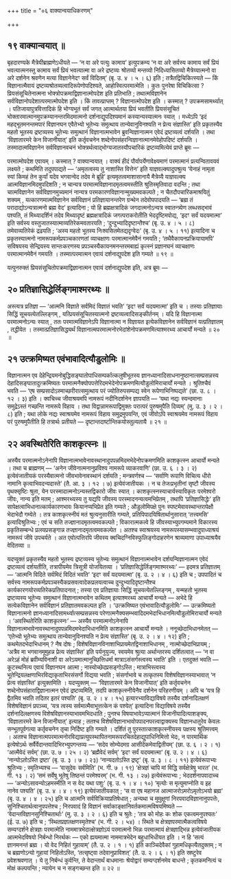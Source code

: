 +++
title = "०६ वाक्यान्वयाधिकरणम्"

+++

## १९ वाक्यान्वयात् ॥

बृहदारण्यके मैत्रेयीब्राह्मणेऽधीयते — ‘न वा अरे पत्युः कामाय’ इत्युपक्रम्य ‘न वा अरे सर्वस्य कामाय सर्वं प्रियं भवत्यात्मनस्तु कामाय सर्वं प्रियं भवत्यात्मा वा अरे द्रष्टव्यः श्रोतव्यो मन्तव्यो निदिध्यासितव्यो मैत्रेय्यात्मनो वा अरे दर्शनेन श्रवणेन मत्या विज्ञानेनेदꣳ सर्वं विदितम्’ (बृ. उ. ४ । ५ । ६) इति ; तत्रैतद्विचिकित्स्यते — किं विज्ञानात्मैवायं द्रष्टव्यश्रोतव्यत्वादिरूपेणोपदिश्यते, आहोस्वित्परमात्मेति । कुतः पुनरेषा विचिकित्सा ? प्रियसंसूचितेनात्मना भोक्त्रोपक्रमाद्विज्ञानात्मोपदेश इति प्रतिभाति ; तथात्मविज्ञानेन सर्वविज्ञानोपदेशात्परमात्मोपदेश इति । किं तावत्प्राप्तम् ? विज्ञानात्मोपदेश इति । कस्मात् ? उपक्रमसामर्थ्यात् । पतिजायापुत्रवित्तादिकं हि भोग्यभूतं सर्वं जगत् आत्मार्थतया प्रियं भवतीति प्रियसंसूचितं भोक्तारमात्मानमुपक्रम्यानन्तरमिदमात्मनो दर्शनाद्युपदिश्यमानं कस्यान्यस्यात्मनः स्यात् । मध्येऽपि ‘इदं महद्भूतमनन्तमपारं विज्ञानघन एवैतेभ्यो भूतेभ्यः समुत्थाय तान्येवानुविनश्यति न प्रेत्य संज्ञास्ति’ इति प्रकृतस्यैव महतो भूतस्य द्रष्टव्यस्य भूतेभ्यः समुत्थानं विज्ञानात्मभावेन ब्रुवन्विज्ञानात्मन एवेदं द्रष्टव्यत्वं दर्शयति । तथा ‘विज्ञातारमरे केन विजानीयात्’ इति कर्तृवचनेन शब्देनोपसंहरन्विज्ञानात्मानमेवेहोपदिष्टं दर्शयति । तस्मादात्मविज्ञानेन सर्वविज्ञानवचनं भोक्त्रर्थत्वाद्भोग्यजातस्यौपचारिकं द्रष्टव्यमित्येवं प्राप्ते ब्रूमः —

परमात्मोपदेश एवायम् । कस्मात् ? वाक्यान्वयात् । वाक्यं हीदं पौर्वापर्येणावेक्ष्यमाणं परमात्मानं प्रत्यन्वितावयवं लक्ष्यते ; कथमिति तदुपपाद्यते — ‘अमृतत्वस्य तु नाशास्ति वित्तेन’ इति याज्ञवल्क्यादुपश्रुत्य ‘येनाहं नामृता स्यां किमहं तेन कुर्यां यदेव भगवान्वेद तदेव मे ब्रूहि’ इत्यमृतत्वमाशासानायै मैत्रेय्यै याज्ञवल्क्य आत्मविज्ञानमिदमुपदिशति ; न चान्यत्र परमात्मविज्ञानादमृतत्वमस्तीति श्रुतिस्मृतिवादा वदन्ति ; तथा चात्मविज्ञानेन सर्वविज्ञानमुच्यमानं नान्यत्र परमकारणविज्ञानान्मुख्यमवकल्पते ; न चैतदौपचारिकमाश्रयितुं शक्यम् , यत्कारणमात्मविज्ञानेन सर्वविज्ञानं प्रतिज्ञायानन्तरेण ग्रन्थेन तदेवोपपादयति — ‘ब्रह्म तं परादाद्योऽन्यत्रात्मनो ब्रह्म वेद’ इत्यादिना ; यो हि ब्रह्मक्षत्रादिकं जगदात्मनोऽन्यत्र स्वातन्त्र्येण लब्धसद्भावं पश्यति, तं मिथ्यादर्शिनं तदेव मिथ्यादृष्टं ब्रह्मक्षत्रादिकं जगत्पराकरोतीति भेददृष्टिमपोद्य, ‘इदꣳ सर्वं यदयमात्मा’ इति सर्वस्य वस्तुजातस्यात्माव्यतिरेकमवतारयति ; ‘दुन्दुभ्यादिदृष्टान्तैश्च’ (बृ. उ. ४ । ५ । ८) तमेवाव्यतिरेकं द्रढयति ; ‘अस्य महतो भूतस्य निःश्वसितमेतद्यदृग्वेदः’ (बृ. उ. ४ । ५ । ११) इत्यादिना च प्रकृतस्यात्मनो नामरूपकर्मप्रपञ्चकारणतां व्याचक्षाणः परमात्मानमेवैनं गमयति ; ‘तथैवैकायनप्रक्रियायामपि’ सविषयस्य सेन्द्रियस्य सान्तःकरणस्य प्रपञ्चस्यैकायनमनन्तरमबाह्यं कृत्स्नं प्रज्ञानघनं व्याचक्षाणः परमात्मानमेवैनं गमयति । तस्मात्परमात्मन एवायं दर्शनाद्युपदेश इति गम्यते ॥ १९ ॥

यत्पुनरुक्तं प्रियसंसूचितोपक्रमाद्विज्ञानात्मन एवायं दर्शनाद्युपदेश इति, अत्र ब्रूमः —

## २० प्रतिज्ञासिद्धेर्लिङ्गमाश्मरथ्यः ॥

अस्त्यत्र प्रतिज्ञा — ‘आत्मनि विज्ञाते सर्वमिदं विज्ञातं भवति’ ‘इदꣳ सर्वं यदयमात्मा’ इति च । तस्याः प्रतिज्ञायाः सिद्धिं सूचयत्येतल्लिङ्गम् , यत्प्रियसंसूचितस्यात्मनो द्रष्टव्यत्वादिसङ्कीर्तनम् । यदि हि विज्ञानात्मा परमात्मनोऽन्यः स्यात् , ततः परमात्मविज्ञानेऽपि विज्ञानात्मा न विज्ञायत इत्येकविज्ञानेन सर्वविज्ञानं यत्प्रतिज्ञातम् , तद्धीयेत । तस्मात्प्रतिज्ञासिद्ध्यर्थं विज्ञानात्मपरमात्मनोरभेदांशेनोपक्रमणमित्याश्मरथ्य आचार्यो मन्यते ॥ २० ॥

## २१ उत्क्रमिष्यत एवंभावादित्यौडुलोमिः ॥

विज्ञानात्मन एव देहेन्द्रियमनोबुद्धिसङ्घातोपाधिसम्पर्कात्कलुषीभूतस्य ज्ञानध्यानादिसाधनानुष्ठानात्सम्प्रसन्नस्य देहादिसङ्घातादुत्क्रमिष्यतः परमात्मनैक्योपपत्तेरिदमभेदेनोपक्रमणमित्यौडुलोमिराचार्यो मन्यते । श्रुतिश्चैवं भवति — ‘एष सम्प्रसादोऽस्माच्छरीरात्समुत्थाय परं ज्योतिरुपसम्पद्य स्वेन रूपेणाभिनिष्पद्यते’ (छा. उ. ८ । १२ । ३) इति । क्वचिच्च जीवाश्रयमपि नामरूपं नदीनिदर्शनेन ज्ञापयति — ‘यथा नद्यः स्यन्दमानाः समुद्रेऽस्तं गच्छन्ति नामरूपे विहाय । तथा विद्वान्नामरूपाद्विमुक्तः परात्परं पुरुषमुपैति दिव्यम्’ (मु. उ. ३ । २ । ८) इति ; यथा लोके नद्यः स्वाश्रयमेव नामरूपं विहाय समुद्रमुपयन्ति, एवं जीवोऽपि स्वाश्रयमेव नामरूपं विहाय परं पुरुषमुपैतीति हि तत्रार्थः प्रतीयते — दृष्टान्तदार्ष्टान्तिकयोस्तुल्यतायै ॥ २१ ॥

## २२ अवस्थितेरिति काशकृत्स्नः ॥

अस्यैव परमात्मनोऽनेनापि विज्ञानात्मभावेनावस्थानादुपपन्नमिदमभेदेनोपक्रमणमिति काशकृत्स्न आचार्यो मन्यते । तथा च ब्राह्मणम् — ‘अनेन जीवेनात्मनानुप्रविश्य नामरूपे व्याकरवाणि’ (छा. उ. ६ । ३ । २) इत्येवंजातीयकं परस्यैवात्मनो जीवभावेनावस्थानं दर्शयति ; मन्त्रवर्णश्च — ‘सर्वाणि रूपाणि विचित्य धीरो नामानि कृत्वाभिवदन्यदास्ते’ (तै. आ. ३ । १२ । ७) इत्येवंजातीयकः । न च तेजःप्रभृतीनां सृष्टौ जीवस्य पृथक्सृष्टिः श्रुता, येन परस्मादात्मनोऽन्यस्तद्विकारो जीवः स्यात् । काशकृत्स्नस्याचार्यस्याविकृतः परमेश्वरो जीवः, नान्य इति मतम् ; आश्मरथ्यस्य तु यद्यपि जीवस्य परस्मादनन्यत्वमभिप्रेतम् , तथापि ‘प्रतिज्ञासिद्धेः’ इति सापेक्षत्वाभिधानात्कार्यकारणभावः कियानप्यभिप्रेत इति गम्यते ; औडुलोमिपक्षे पुनः स्पष्टमेवावस्थान्तरापेक्षौ भेदाभेदौ गम्येते । तत्र काशकृत्स्नीयं मतं श्रुत्यनुसारीति गम्यते, प्रतिपिपादयिषितार्थानुसारात् ‘तत्त्वमसि’ इत्यादिश्रुतिभ्यः ; एवं च सति तज्ज्ञानादमृतत्वमवकल्पते ; विकारात्मकत्वे हि जीवस्याभ्युपगम्यमाने विकारस्य प्रकृतिसम्बन्धे प्रलयप्रसङ्गान्न तज्ज्ञानादमृतत्वमवकल्पेत । अतश्च स्वाश्रयस्य नामरूपस्यासम्भवादुपाध्याश्रयं नामरूपं जीवे उपचर्यते । अत एवोत्पत्तिरपि जीवस्य क्वचिदग्निविस्फुलिङ्गोदाहरणेन श्राव्यमाणा उपाध्याश्रयैव वेदितव्या ॥

यदप्युक्तं प्रकृतस्यैव महतो भूतस्य द्रष्टव्यस्य भूतेभ्यः समुत्थानं विज्ञानात्मभावेन दर्शयन्विज्ञानात्मन एवेदं द्रष्टव्यत्वं दर्शयतीति, तत्रापीयमेव त्रिसूत्री योजयितव्या । ‘प्रतिज्ञासिद्धेर्लिङ्गमाश्मरथ्यः’ — इदमत्र प्रतिज्ञातम् — ‘आत्मनि विदिते सर्वमिदं विदितं भवति’ ‘इदꣳ सर्वं यदयमात्मा’ (बृ. उ. २ । ४ । ६) इति च ; उपपादितं च सर्वस्य नामरूपकर्मप्रपञ्चस्यैकप्रसवत्वादेकप्रलयत्वाच्च दुन्दुभ्यादिदृष्टान्तैश्च कार्यकारणयोरव्यतिरेकप्रतिपादनात् ; तस्या एव प्रतिज्ञायाः सिद्धिं सूचयत्येतल्लिङ्गम् , यन्महतो भूतस्य द्रष्टव्यस्य भूतेभ्यः समुत्थानं विज्ञानात्मभावेन कथितम् इत्याश्मरथ्य आचार्यो मन्यते — अभेदे हि सत्येकविज्ञानेन सर्वविज्ञानं प्रतिज्ञातमवकल्पत इति । ‘उत्क्रमिष्यत एवंभावादित्यौडुलोमिः’ — उत्क्रमिष्यतो विज्ञानात्मनो ज्ञानध्यानादिसामर्थ्यात्सम्प्रसन्नस्य परेणात्मनैक्यसम्भवादिदमभेदाभिधानमित्यौडुलोमिराचार्यो मन्यते । ‘अवस्थितेरिति काशकृत्स्नः’ — अस्यैव परमात्मनोऽनेनापि विज्ञानात्मभावेनावस्थानादुपपन्नमिदमभेदाभिधानमिति काशकृत्स्न आचार्यो मन्यते । ननूच्छेदाभिधानमेतत् — ‘एतेभ्यो भूतेभ्यः समुत्थाय तान्येवानुविनश्यति न प्रेत्य संज्ञास्ति’ (बृ. उ. २ । ४ । १२) इति ; कथमेतदभेदाभिधानम् ? नैष दोषः ; विशेषविज्ञानविनाशाभिप्रायमेतद्विनाशाभिधानम् , नात्मोच्छेदाभिप्रायम् ; ‘अत्रैव मा भगवानमूमुहन्न प्रेत्य संज्ञास्ति’ इति पर्यनुयुज्य, स्वयमेव श्रुत्या अर्थान्तरस्य दर्शितत्वात् — ‘न वा अरेऽहं मोहं ब्रवीम्यविनाशी वा अरेऽयमात्मानुच्छित्तिधर्मा मात्राऽसंसर्गस्त्वस्य भवति’ इति । एतदुक्तं भवति — कूटस्थनित्य एवायं विज्ञानघन आत्मा ; नास्योच्छेदप्रसङ्गोऽस्ति ; मात्राभिस्त्वस्य भूतेन्द्रियलक्षणाभिरविद्याकृताभिरसंसर्गो विद्यया भवति ; संसर्गाभावे च तत्कृतस्य विशेषविज्ञानस्याभावात् ‘न प्रेत्य संज्ञास्ति’ इत्युक्तमिति । यदप्युक्तम् — ‘विज्ञातारमरे केन विजानीयात्’ इति कर्तृवचनेन शब्देनोपसंहाराद्विज्ञानात्मन एवेदं द्रष्टव्यमिति, तदपि काशकृत्स्नीयेनैव दर्शनेन परिहरणीयम् । अपि च ‘यत्र हि द्वैतमिव भवति तदितर इतरं पश्यति’ (बृ. उ. २ । ४ । १५) इत्यारभ्याविद्याविषये तस्यैव दर्शनादिलक्षणं विशेषविज्ञानं प्रपञ्च्य, ‘यत्र त्वस्य सर्वमात्मैवाभूत्तत्केन कं पश्येत्’ इत्यादिना विद्याविषये तस्यैव दर्शनादिलक्षणस्य विशेषविज्ञानस्याभावमभिदधाति ; पुनश्च विषयाभावेऽप्यात्मानं विजानीयादित्याशङ्क्य, ‘विज्ञातारमरे केन विजानीयात्’ इत्याह ; ततश्च विशेषविज्ञानाभावोपपादनपरत्वाद्वाक्यस्य विज्ञानधातुरेव केवलः सन्भूतपूर्वगत्या कर्तृवचनेन तृचा निर्दिष्ट इति गम्यते । दर्शितं तु पुरस्तात्काशकृत्स्नीयस्य पक्षस्य श्रुतिमत्त्वम् । अतश्च विज्ञानात्मपरमात्मनोरविद्याप्रत्युपस्थापितनामरूपरचितदेहाद्युपाधिनिमित्तो भेदः, न पारमार्थिक इत्येषोऽर्थः सर्वैर्वेदान्तवादिभिरभ्युपगन्तव्यः — ‘सदेव सोम्येदमग्र आसीदेकमेवाद्वितीयम्’ (छा. उ. ६ । २ । १) ‘आत्मैवेदं सर्वम्’ (छा. उ. ७ । २५ । २) ‘ब्रह्मैवेदं सर्वम्’ ‘इदꣳ सर्वं यदयमात्मा’ (बृ. उ. २ । ४ । ६) ‘नान्योऽतोऽस्ति द्रष्टा’ (बृ. उ. ३ । ७ । २३) ‘नान्यदतोऽस्ति द्रष्टृ’ (बृ. उ. ३ । ८ । ११) इत्येवंरूपाभ्यः श्रुतिभ्यः ; स्मृतिभ्यश्च — ‘वासुदेवः सर्वमिति’ (भ. गी. ७ । १९) ‘क्षेत्रज्ञं चापि मां विद्धि सर्वक्षेत्रेषु भारत’ (भ. गी. १३ । २) ‘समं सर्वेषु भूतेषु तिष्ठन्तं परमेश्वरम्’ (भ. गी. १३ । २७) इत्येवंरूपाभ्यः ; भेददर्शनापवादाच्च — ‘अन्योऽसावन्योऽहमस्मीति न स वेद यथा पशुः’ (बृ. उ. १ । ४ । १०) ‘मृत्योः स मृत्युमाप्नोति य इह नानेव पश्यति’ (बृ. उ. ४ । ४ । १९) इत्येवंजातीयकात् ; ‘स वा एष महानज आत्माजरोऽमरोऽमृतोऽभयो ब्रह्म’ (बृ. उ. ४ । ४ । २५) इति च आत्मनि सर्वविक्रियाप्रतिषेधात् ; अन्यथा च मुमुक्षूणां निरपवादविज्ञानानुपपत्तेः, सुनिश्चितार्थत्वानुपपत्तेश्च ; निरपवादं हि विज्ञानं सर्वाकाङ्क्षानिवर्तकमात्मविषयमिष्यते — ‘वेदान्तविज्ञानसुनिश्चितार्थाः’ (मु. उ. ३ । २ । ६) इति च श्रुतेः ; ‘तत्र को मोहः कः शोक एकत्वमनुपश्यतः’ (ई. उ. ७) इति च ; ‘स्थितप्रज्ञलक्षणस्मृतेश्च’ (भ. गी. २ । ५४) । स्थिते च क्षेत्रज्ञपरमात्मैकत्वविषये सम्यग्दर्शने क्षेत्रज्ञः परमात्मेति नाममात्रभेदात्क्षेत्रज्ञोऽयं परमात्मनो भिन्नः परमात्मायं क्षेत्रज्ञाद्भिन्न इत्येवंजातीयक आत्मभेदविषयो निर्बन्धो निरर्थकः — एको ह्ययमात्मा नाममात्रभेदेन बहुधाभिधीयत इति । न हि ‘सत्यं ज्ञानमनन्तं ब्रह्म । यो वेद निहितं गुहायाम्’ (तै. उ. २ । १ । १) इति काञ्चिदेवैकां गुहामधिकृत्यैतदुक्तम् ; न च ब्रह्मणोऽन्यो गुहायां निहितोऽस्ति, ‘तत्सृष्ट्वा तदेवानुप्राविशत्’ (तै. उ. २ । ६ । १) इति स्रष्टुरेव प्रवेशश्रवणात् । ये तु निर्बन्धं कुर्वन्ति, ते वेदान्तार्थं बाधमानाः श्रेयोद्वारं सम्यग्दर्शनमेव बाधन्ते ; कृतकमनित्यं च मोक्षं कल्पयन्ति ; न्यायेन च न सङ्गच्छन्त इति ॥ २२ ॥
